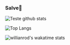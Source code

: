 ### Salve👋

![Teste github stats](https://github-readme-stats.vercel.app/api?username=mateusvgarcia&show_icons=true&theme=dracula)


![Top Langs](https://github-readme-stats.vercel.app/api/top-langs/?username=mateusvgarcia&layout=compact)


![willianrod's wakatime stats](https://github-readme-stats.vercel.app/api/wakatime?username=MateusGarcia)
